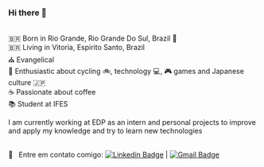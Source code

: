 ### Hi there 👋

 <br/> 🇧🇷 Born in Rio Grande, Rio Grande Do Sul, Brazil 🧉
 <br/> 🇧🇷 Living in Vitoria, Espirito Santo, Brazil
 <br/> ⛪ Evangelical
 <br/> 💬 Enthusiastic about cycling 🚲, technology 💻, 🎮 games and Japanese culture 🇯🇵
 <br/> ☕ Passionate about coffee
 <br/> 📚 Student at IFES 
 
 I am currently working at EDP as an intern and personal projects to improve and apply my knowledge and try to learn new technologies
 
 <br/> :email: &nbsp; Entre em contato comigo: [![Linkedin Badge](https://img.shields.io/badge/-JonasDLima-blue?style=flat-square&logo=Linkedin&logoColor=white&link=https://www.linkedin.com/in/jonas-de-lima-vieira-805569191)](https://www.linkedin.com/in/jonas-de-lima-vieira-805569191) 
| 
[![Gmail Badge](https://img.shields.io/badge/-jonasdel.vieira@gmail.com-c14438?style=flat-square&logo=Gmail&logoColor=white&link=mailto:jonasdel.vieira@gmail.com)](mailto:jonasdel.vieira@gmail.com)
